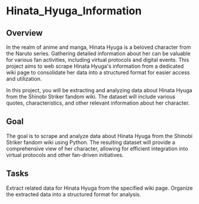 ﻿# Hinata_Hyuga_Information
## Overview
In the realm of anime and manga, Hinata Hyuga is a beloved character from the Naruto series. Gathering detailed information about her can be valuable for various fan activities, including virtual protocols and digital events. This project aims to web scrape Hinata Hyuga's information from a dedicated wiki page to consolidate her data into a structured format for easier access and utilization.

In this project, you will be extracting and analyzing data about Hinata Hyuga from the Shinobi Striker fandom wiki. The dataset will include various quotes, characteristics, and other relevant information about her character.

## Goal
The goal is to scrape and analyze data about Hinata Hyuga from the Shinobi Striker fandom wiki using Python. The resulting dataset will provide a comprehensive view of her character, allowing for efficient integration into virtual protocols and other fan-driven initiatives.

## Tasks
Extract related data for Hinata Hyuga from the specified wiki page.
Organize the extracted data into a structured format for analysis.
